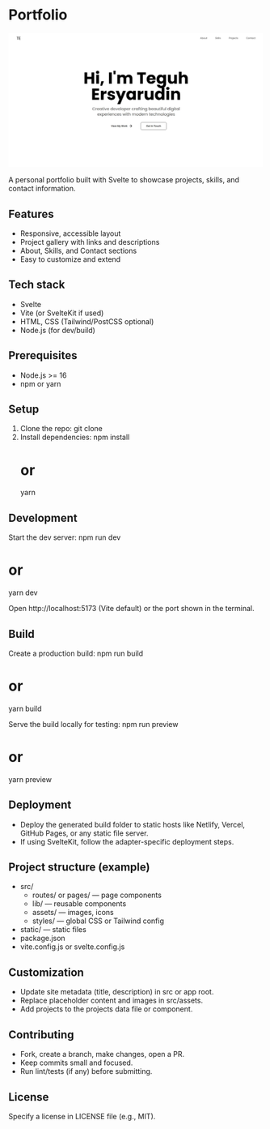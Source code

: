 # Portfolio

![Portfolio banner](/image.webp)

A personal portfolio built with Svelte to showcase projects, skills, and contact information.

## Features
- Responsive, accessible layout
- Project gallery with links and descriptions
- About, Skills, and Contact sections
- Easy to customize and extend

## Tech stack
- Svelte
- Vite (or SvelteKit if used)
- HTML, CSS (Tailwind/PostCSS optional)
- Node.js (for dev/build)

## Prerequisites
- Node.js >= 16
- npm or yarn

## Setup
1. Clone the repo:
   git clone <repo-url>
2. Install dependencies:
   npm install
   # or
   yarn

## Development
Start the dev server:
npm run dev
# or
yarn dev

Open http://localhost:5173 (Vite default) or the port shown in the terminal.

## Build
Create a production build:
npm run build
# or
yarn build

Serve the build locally for testing:
npm run preview
# or
yarn preview

## Deployment
- Deploy the generated build folder to static hosts like Netlify, Vercel, GitHub Pages, or any static file server.
- If using SvelteKit, follow the adapter-specific deployment steps.

## Project structure (example)
- src/
  - routes/ or pages/ — page components
  - lib/ — reusable components
  - assets/ — images, icons
  - styles/ — global CSS or Tailwind config
- static/ — static files
- package.json
- vite.config.js or svelte.config.js

## Customization
- Update site metadata (title, description) in src or app root.
- Replace placeholder content and images in src/assets.
- Add projects to the projects data file or component.

## Contributing
- Fork, create a branch, make changes, open a PR.
- Keep commits small and focused.
- Run lint/tests (if any) before submitting.

## License
Specify a license in LICENSE file (e.g., MIT).